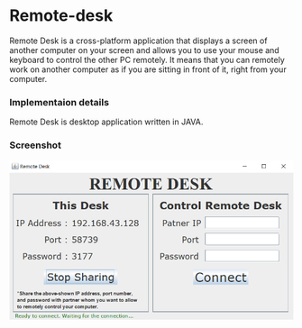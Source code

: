 # Remote-desk

Remote Desk is a cross-platform application that displays a screen of another computer on your screen and allows you to use your mouse and keyboard to control the other PC remotely. It means that you can remotely work on another computer as if you are sitting in front of it, right from your computer.

### Implementaion details
Remote Desk is desktop application written in JAVA.

### Screenshot

![Remote desk screenshot](https://raw.githubusercontent.com/praneetmehta11/Remote-desk/master/screenshot-01.png)
